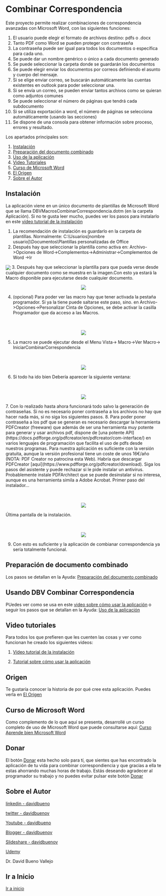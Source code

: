 # Combinar Correspondencia
 Este proyecto permite realizar combinaciones de correspondencia avanzadas con Microsoft Word, con las siguientes funciones:
 1. El usuario puede elegir el formato de archivos destino: pdfs o .docx
 2. Tanto PDF como Word se pueden proteger con contraseña
 3. La contraseña puede ser igual para todos los documentos o específica para cada uno.
 4. Se puede dar un nombre genérico o único a cada documento generado
 5. Se puede seleccionar la carpeta donde se guardarán los documentos
 6. Se puede elegir enviar los documentos por correos definiendo el asunto y cuerpo del mensaje.
 7. Si se elige enviar correo, se buscarán automáticamente las cuentas existentes en outlook para poder seleccionar una.
 8. Si se envía un correo, se pueden enviar tantos archivos como se quieran como adjuntos comunes
 9. Se puede seleccionar el número de páginas que tendrá cada subdocumento 
 10. Si se utiliza exportación a word, el número de páginas se selecciona automáticamente (usando las secciones)
 11. Se dispone de una consola para obtener información sobre proceso, errores y resultado.

  Los apartados principales son:
 
1. [Instalación](#instalaci%C3%B3n)
2. [Preparación del documento combinado](Ayuda.md#preparaci%C3%B3n-del-documento-combinado)
3. [Uso de la aplicación](Ayuda.md#usando-dbv-combinar-correspondencia)
4. [Video Tutoriales](README.md#video-tutoriales)
5. [Curso de Microsoft Word](CombinarCorrespondencia.md#curso-de-microsoft-word)
6. [El Origen](origen.md#origen)
7. [Sobre el Autor](README.md#sobre-el-autor) 
 
## Instalación
La aplicación viene en un único documento de plantillas de Microsoft Word que se llama DBVMacrosCombinarCorrespondencia.dotm (en la carpeta Aplicación). 
Si no te gusta leer mucho, puedes ver los pasos para instalarlo en este [vídeo tutorial de la instalación](https://youtu.be/GCoHx2JaaMI)

1. La recomendación de instalación es guardarlo en la carpeta de plantillas. Normalmente: C:\Usuarios\[nombre usuario]\Documentos\Plantillas personalizadas de Office
2. Después hay que seleccionar la plantilla como activa en: Archivo->Opciones de Word->Complementos->Administrar->Complementos de Word ->Ir
  <img src="Imagenes/OpcionesdeWord.jpg" align="center" />
3. Después hay que seleccionar la plantilla para que pueda verse desde cualquier documento como se muestra en la imagen.Con esto ya estará la Macro disponible para ejecutarse desde cualquier documento.
 <p align="center">
  <img src="Imagenes/PlantillasInicio.jpg" />  
</p>

 
 4. (opcional) Para poder ver las macro hay que tener activada la pestaña programador. Si ya la tiene puede saltarse este paso, sino. en Archivo->Opciones->Personalizar Cinta de Opciones, se debe activar la casilla Programador que da acceso a las Macros.
 <p align="center">
  <br><br>
  <img src="Imagenes/ActivarProgramador.jpg" />  
</p>
  
 5. La macro se puede ejecutar desde el Menu Vista-> Macro->Ver Macro-> IniciarCombinarCorrespondencia
  <p align="center">
  <br><br>
  <img src="Imagenes/IniciarMacro.jpg" />  
</p>
 
 6. Si todo ha ido bien Debería aparecer la siguiente ventana:
 
 <p align="center">
  <br><br>
  <img src="Imagenes/FormularioCombinar.jpg" />  
</p>
 7. Con lo realizado hasta ahora funcionará todo salvo la generación de contraseñas. Si no es necesario poner contraseña a los archivos no hay que hacer nada más, si no siga los siguientes pasos.
 8. Para poder poner contraseña a los pdf que se generan es necesario descargar la herramienta PDFCreator (freeware) que además de ser una herramienta muy potente para generar y usar archivos pdf, dispone de [una potente API](https://docs.pdfforge.org/pdfcreator/en/pdfcreator/com-interface/) en varios lenguajes de programación que facilita el uso de pdfs desde nuestros programas. Para nuestra aplicación es suficiente con la versión gratuita, aunque la versión profesional tiene un coste de unos 16€/año (NOTA: PDF Creator no patrocina esta Web). Habría que descargar PDFCreator [aquí](https://www.pdfforge.org/pdfcreator/download).  Siga los pasos del asistente y puede rechazar si le pide instalar un antivirus. Probablemente instale PDFArchitect que se puede desinstalar si no interesa, aunque es una herramienta simila a Adobe Acrobat.
 Primer paso del instalador...
 
 <p align="center">
  <br><br>
  <img src="Imagenes/PDFCreator1.jpg" />  
</p>
 
 Última pantalla de la instalación.
 
 <p align="center">
  <br><br>
  <img src="Imagenes/PDFCreator2.jpg" />  
</p>
 
 9. Con esto es suficiente y la aplicación de combianar correspondencia ya sería totalmente funcional.
 
 ## Preparación de documento combinado
 Los pasos se detallan en la Ayuda: [Preparación del documento combinado](Ayuda.md#preparaci%C3%B3n-del-documento-combinado)

## Usando DBV Combinar Correspondencia

PUedes ver como se usa en este [video sobre cómo usar la aplicación](https://youtu.be/CeAmDicTyQo)
o seguir los pasos que se detallan en la Ayuda: [Uso de la aplicación](Ayuda.md#usando-dbv-combinar-correspondencia)
## Video tutoriales
Para todos los que prefieren que les cuenten las cosas y ver como funcionan he creado los siguientes videos:
1. [Vídeo tutorial de la instalación](https://youtu.be/GCoHx2JaaMI)

2. [Tutorial sobre cómo usar la aplicación](https://youtu.be/CeAmDicTyQo)

## Origen
Te gustaría conocer la historia de por qué cree esta aplicación. Puedes verla en [El Origen](origen.md)

## Curso de Microsoft Word

Como complemento de lo que aquí se presenta, desarrollé un curso completo de uso de Microsoft Word que puede consultarse aquí: [Curso Aprende bien Microsoft Word](https://www.udemy.com/course/aprendemicrosoftword/?referralCode=53B4CF7B7C08F59F4EBA)

## Donar
El botón [Donar](https://www.paypal.com/donate?hosted_button_id=J5DXQN5VCBTVE) esta hecho solo para tí, que sientes que has encontrado la aplicación de tu vida para combinar correspondiencia y que gracias a ella te estas ahorrando muchas horas de trabajo. Estás deseando agradecer al programador su trabajo y no puedes evitar pulsar este botón [Donar](https://www.paypal.com/donate?hosted_button_id=J5DXQN5VCBTVE)  


 ## Sobre el Autor
 
  [linkedin - davidbueno](https://www.linkedin.com/in/davidbueno/)
  
  [twitter - davidbuenov](https://twitter.com/davidbuenov)
  
  [Youtube - davidbueno ](https://www.youtube.com/davidbueno)
  
  [Blogger - davidbuenov](http://davidbuenov.blogspot.com/)
  
  [Slideshare - davidbuenov](https://www.slideshare.net/davidbuenov)
  
  [Udemy](https://www.udemy.com/user/david-bueno-vallejo/)
  
  
  Dr. David Bueno Vallejo
 
 ## Ir a Inicio
[Ir a inicio](README.md#combinar-correspondencia)
